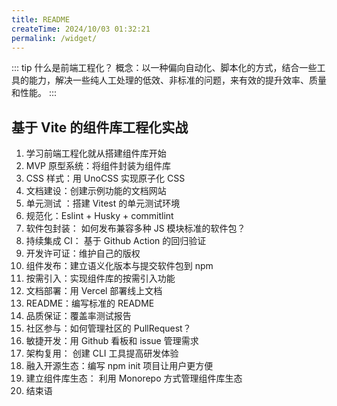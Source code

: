 ```yaml
---
title: README
createTime: 2024/10/03 01:32:21
permalink: /widget/
---
```


::: tip 什么是前端工程化？
概念：以一种偏向自动化、脚本化的方式，结合一些工具的能力，解决一些纯人工处理的低效、非标准的问题，来有效的提升效率、质量和性能。
:::

## 基于 Vite 的组件库工程化实战

1. 学习前端工程化就从搭建组件库开始
2. MVP 原型系统：将组件封装为组件库
3. CSS 样式：用 UnoCSS 实现原子化 CSS
4. 文档建设：创建示例功能的文档网站
5. 单元测试 ：搭建 Vitest 的单元测试环境
6. 规范化：Eslint + Husky + commitlint
7. 软件包封装： 如何发布兼容多种 JS 模块标准的软件包？
8. 持续集成 CI： 基于 Github Action 的回归验证
9. 开发许可证：维护自己的版权
10. 组件发布：建立语义化版本与提交软件包到 npm
11. 按需引入：实现组件库的按需引入功能
12. 文档部署：用 Vercel 部署线上文档
13. README：编写标准的 README
14. 品质保证：覆盖率测试报告
15. 社区参与：如何管理社区的 PullRequest？
16. 敏捷开发：用 Github 看板和 issue 管理需求
17. 架构复用： 创建 CLI 工具提高研发体验
18. 融入开源生态：编写 npm init 项目让用户更方便
19. 建立组件库生态： 利用 Monorepo 方式管理组件库生态
20. 结束语
